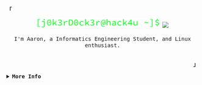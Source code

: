<div align="justify">

<!-- Profile -->
<p align="left"><strong><samp>「</samp></strong></p>
  <p align="center">
    <samp>
           <img height="25" src="https://github.com/j0k3rD/j0k3rD/blob/main/%5Bj0k3rD0ck3r%40hack4u%20%7E%5D%24.png">
           <img src="https://readme-typing-svg.herokuapp.com?font=Source+Code+Pro&color=00FF12&vCenter=true&width=300&height=25&lines=HELLO+THERE!;Welcome+to+my+profile;Check+out+my+Repos+%3A)">
      <br>
      <br>
        I'm Aaron, a Informatics Engineering Student, and Linux enthusiast.
      </b>
      <br>
      <br>
        <!-- <img align="center" alt="Aaron-gif" src="https://c.tenor.com/3ItiA2urMygAAAAC/nerowo-fsociety.gif" width="150" height="150"/> -->
    </samp>
  </p>
<p align="right"><strong><samp>」</samp></strong></p>
</div>

<details>
<summary><samp><b>More Info</b></samp></summary>
<h2></h2><br>
<!-- Contact Me -->
<div align="center"> 
    <a href="https://instagram.com/aaron_moya22" target="_blank"><img src="https://img.shields.io/badge/-Instagram-%23E4405F?style=for-the-badge&logo=instagram&logoColor=white"</a>
    <!-- <a href="https://www.youtube.com/channel/UCvFCatDtfdvwKKXkndSAPiw" target="_blank"><img src="https://img.shields.io/badge/YouTube-FF0000?style=for-the-badge&logo=youtube&logoColor=white" target="_blank"></a> -->
    <a href = "mailto:cmp.1a.agm.moya@alumno.um.edu.ar"> <img src="https://img.shields.io/badge/-Gmail-%23333?style=for-the-badge&logo=gmail&logoColor=white" target="_blank"></a>
<!--     <a href="https://www.linkedin.com/in/aaron_moya22/" target="_blank"><img src="https://img.shields.io/badge/-LinkedIn-%230077B5?style=for-the-badge&logo=linkedin&logoColor=white" style="border-radius: 30px" target="_blank"></a>  -->
 </div>

<h2></h2><br>

<!-- Languages and Technologies -->

<!-- ```python
class Aaron:
    lenguajes= ["Python","GNUBash"]
    db= "MySQL"
    versionControl= ["Git", "GitHub"]
    editors= ["VSCode", "Neovim"]
    os= "Arch Linux"

    def funFact():
        print("I am a perfectionist when it comes to my work :)")
``` -->

<!-- <h2></h2><br> -->
<div align="center">  
  <img width="49%" height="195px" src="https://github-readme-stats.vercel.app/api?username=j0k3rD&show_icons=true&count_private=true&hide_border=true&title_color=82E0AA&icon_color=82E0AA&text_color=c9d1d9&bg_color=0d1117" alt="Aaron Moya github stats" /> 
  <img width="41%" height="195px" src="https://github-readme-stats.vercel.app/api/top-langs/?username=j0k3rD&layout=compact&hide_border=true&title_color=82E0AA&text_color=82E0AA&bg_color=0d1117" />
</div>
  
<div align="center" style="display: inline block"><br>

  <img align="center" alt="Aaron-Python" height="60" wldth="60" src="https://raw.githubusercontent.com/devicons/devicon/master/icons/python/python-original.svg">
  <img align="center" alt="Aaron-SQL" height="60" width="60" src="https://cdn.jsdelivr.net/gh/devicons/devicon/icons/mysql/mysql-plain.svg">
<!--   <img align="center" alt="Aaron-Js" height="30" width="40" src="https://raw.githubusercontent.com/devicons/devicon/master/icons/javascript/javascript-plain.svg"> -->
  <img align="center" alt="Aaron-Flask" height="60" width="60" src="https://cdn.jsdelivr.net/gh/devicons/devicon/icons/flask/flask-original.svg">
  <img align="center" alt="Aaron-HTML" height="60" width="60" src="https://raw.githubusercontent.com/devicons/devicon/master/icons/html5/html5-original.svg">
  <img align="center" alt="Aaron-CSS" height="60" width="60" src="https://raw.githubusercontent.com/devicons/devicon/master/icons/css3/css3-original.svg">
  <img align="center" alt="Aaron-BASH" height="60" width="60" src="https://cdn.jsdelivr.net/gh/devicons/devicon/icons/bash/bash-plain.svg">
</div>
<br>
<div align="center"><br>
  
   [![Ashutosh's github activity graph](https://github-readme-activity-graph.cyclic.app/graph?username=j0k3rD&bg_color=0d1117&color=58D68D&line=239B56&point=2ECC71&area=true&hide_border=true)](https://github.com/ashutosh00710/github-readme-activity-graph)

</div>
  
<div align="center">
  <p align="centre"><b>Visitors Count</b></p>  
  <p align="center"><img align="center" src="https://profile-counter.glitch.me/{j0k3rD}/count.svg" /></p> 
</div>
<!--    ![snake animation](https://github.com/j0k3rD/j0k3rD/blob/output/github-contribution-grid-snake.svg) -->
  
